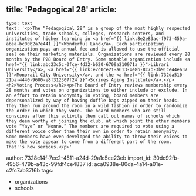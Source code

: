 title: 'Pedagogical 28'
article:
  -
    type: text
    text: '<p>The “Pedagogical 28” is a group of the most highly respected universities, trade schools, colleges, research centers, and institutes of higher learning in <a href="{{ link:8e2e83ac-f973-459a-abea-bc00b2a7e441 }}">Wonderful Land</a>. Each participating organization pays an annual fee and is allowed to use the official seal on their marketing materials. Organizations are reviewed every 28 months by the P28 Board of Entry. Some notable organization include <a href="{{ link:abc23c5c-0fce-4d32-b620-6709a210971a }}">Librari University</a>, <a href="{{ link:e7c0ce21-a613-4e8b-8c7b-3b91ce44ea37 }}">Monorail City University</a>, and the <a href="{{ link:732da510-21ba-4440-9600-e8f312307f24 }}">Scrines Aging Institute</a>.</p><h2>Voting Process</h2><p>The Board of Entry reviews membership every 28 months and votes on organizations to either include or exclude. In an effort to retain anonymity in voting, board members are depersonalized by way of having duffle bags zipped on their heads. They then run around the room in a wild fashion in order to randomize the order in which they vote. The board members who are still conscious after this activity then call out names of schools which they deem worthy of joining the club, at which point the other members vote “Yaye” or “Nonne.” The members are required to vote using a different voice other than their own in order to retain anonymity. Some members have even developed the ability to throw their voices to make the vote appear to come from a different part of the room. That''s how serious.</p>'
author: 7328c14f-7ec2-4511-a24d-29a1c5ce23eb
import_id: 30dc92fb-4956-479b-a43c-99fdf4ce4837
id: aca0938e-80da-4a14-a01e-c2fc7ab37f6b
tags:
  - organizations
  - schools
